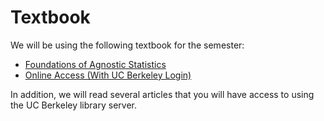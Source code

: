 # Textbook

We will be using the following textbook for the semester:

- [Foundations of Agnostic Statistics](https://www.cambridge.org/us/academic/subjects/politics-international-relations/research-methods-politics/foundations-agnostic-statistics?format=PB)
- [Online Access (With UC Berkeley Login)](https://www-cambridge-org.libproxy.berkeley.edu/core/books/foundations-of-agnostic-statistics/684756357E7E9B3DFF0A8157FB2DCECA)

In addition, we will read several articles that you will have access to using the UC Berkeley library server.
